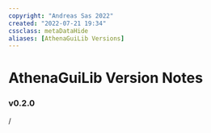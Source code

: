 ```yaml
---
copyright: "Andreas Sas 2022"
created: "2022-07-21 19:34"
cssclass: metaDataHide
aliases: [AthenaGuiLib Versions]
---
```


# AthenaGuiLib Version Notes

### v0.2.0
/